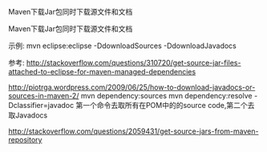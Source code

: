 Maven下载Jar包同时下载源文件和文档


Maven下载Jar包同时下载源文件和文档


示例:
mvn eclipse:eclipse -DdownloadSources -DdownloadJavadocs 


参考:
http://stackoverflow.com/questions/310720/get-source-jar-files-attached-to-eclipse-for-maven-managed-dependencies

http://piotrga.wordpress.com/2009/06/25/how-to-download-javadocs-or-sources-in-maven-2/ 
mvn dependency:sources 
mvn dependency:resolve -Dclassifier=javadoc
第一个命令去取所有在POM中的的source code,第二个去取Javadocs


http://stackoverflow.com/questions/2059431/get-source-jars-from-maven-repository


 


